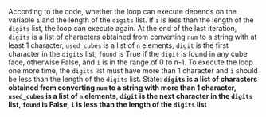 According to the code, whether the loop can execute depends on the variable `i` and the length of the `digits` list. If `i` is less than the length of the `digits` list, the loop can execute again. At the end of the last iteration, `digits` is a list of characters obtained from converting `num` to a string with at least 1 character, `used_cubes` is a list of `n` elements, `digit` is the first character in the `digits` list, `found` is True if the `digit` is found in any cube face, otherwise False, and `i` is in the range of 0 to n-1. To execute the loop one more time, the `digits` list must have more than 1 character and `i` should be less than the length of the `digits` list.
State: **`digits` is a list of characters obtained from converting `num` to a string with more than 1 character, `used_cubes` is a list of `n` elements, `digit` is the next character in the `digits` list, `found` is False, `i` is less than the length of the `digits` list**